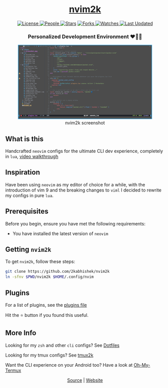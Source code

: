 <div align = "center">

<h1><a href="https://2kabhishek.github.io/nvim2k">nvim2k</a></h1>

<a href="https://github.com/2KAbhishek/nvim2k/blob/main/LICENSE">
<img alt="License" src="https://img.shields.io/github/license/2kabhishek/nvim2k?style=flat&color=eee&label="> </a>

<a href="https://github.com/2KAbhishek/nvim2k/graphs/contributors">
<img alt="People" src="https://img.shields.io/github/contributors/2kabhishek/nvim2k?style=flat&color=ffaaf2&label=People"> </a>

<a href="https://github.com/2KAbhishek/nvim2k/stargazers">
<img alt="Stars" src="https://img.shields.io/github/stars/2kabhishek/nvim2k?style=flat&color=98c379&label=Stars"></a>

<a href="https://github.com/2KAbhishek/nvim2k/network/members">
<img alt="Forks" src="https://img.shields.io/github/forks/2kabhishek/nvim2k?style=flat&color=66a8e0&label=Forks"> </a>

<a href="https://github.com/2KAbhishek/nvim2k/watchers">
<img alt="Watches" src="https://img.shields.io/github/watchers/2kabhishek/nvim2k?style=flat&color=f5d08b&label=Watches"> </a>

<a href="https://github.com/2KAbhishek/nvim2k/pulse">
<img alt="Last Updated" src="https://img.shields.io/github/last-commit/2kabhishek/nvim2k?style=flat&color=e06c75&label="> </a>

<h3>Personalized Development Environment ❤️👨‍💻</h3>

<figure>
  <img src= "images/screenshot.png" alt="nvim2k Demo">
  <br/>
  <figcaption>nvim2k screenshot</figcaption>
</figure>

</div>

## What is this

Handcrafted `neovim` configs for the ultimate CLI dev experience, completely in `lua`, [video walkthrough](https://youtu.be/WfhylGI_F-o)

## Inspiration

Have been using `neovim` as my editor of choice for a while, with the introduction of vim 9 and the breaking changes to `viml` I decided to rewrite my configs in pure `lua`.

## Prerequisites

Before you begin, ensure you have met the following requirements:

-   You have installed the latest version of `neovim`

## Getting `nvim2k`

To get `nvim2k`, follow these steps:

```bash
git clone https://github.com/2kabhishek/nvim2k
ln -sfnv $PWD/nvim2k $HOME/.config/nvim
```

## Plugins

For a list of plugins, see the [plugins file](./lua/plugins/list.lua)

Hit the ⭐ button if you found this useful.

## More Info

Looking for my `zsh` and other `cli` configs? See [Dotfiles](https://github.com/2kabhishek/Dotfiles)

Looking for my tmux configs? See [tmux2k](https://github.com/2kabhishek/tmux2k)

Want the CLI experience on your Android too? Have a look at [Oh-My-Termux](https://github.com/2kabhishek/Oh-My-Termux)

<div align="center">

<a href="https://github.com/2KAbhishek/nvim2k">Source</a> | <a href="https://2kabhishek.github.io/nvim">Website</a>

</div>
